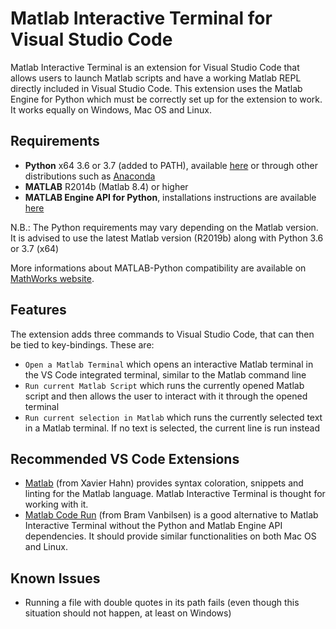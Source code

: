 # Matlab Interactive Terminal for Visual Studio Code

Matlab Interactive Terminal is an extension for Visual Studio Code that allows users to launch Matlab scripts and have a working Matlab REPL directly included in Visual Studio Code. This extension uses the Matlab Engine for Python which must be correctly set up for the extension to work. It works equally on Windows, Mac OS and Linux.

## Requirements

- **Python** x64 3.6 or 3.7 (added to PATH), available [here](https://www.python.org/downloads/)  or through other distributions such as [Anaconda](https://www.anaconda.com/distribution/)
- **MATLAB** R2014b (Matlab 8.4) or higher
- **MATLAB Engine API for Python**, installations instructions are available [here](https://www.mathworks.com/help/matlab/matlab_external/install-the-matlab-engine-for-python.html)

N.B.: The Python requirements may vary depending on the Matlab version. It is advised to use the latest Matlab version (R2019b) along with Python 3.6 or 3.7 (x64)

More informations about MATLAB-Python compatibility are available on [MathWorks website](https://www.mathworks.com/help/matlab/matlab_external/system-requirements-for-matlab-engine-for-python.html).

## Features

The extension adds three commands to Visual Studio Code, that can then be tied to key-bindings. These are:
- `Open a Matlab Terminal` which opens an interactive Matlab terminal in the VS Code integrated terminal, similar to the Matlab command line
- `Run current Matlab Script` which runs the currently opened Matlab script and then allows the user to interact with it through the opened terminal
- `Run current selection in Matlab` which runs the currently selected text in a Matlab terminal. If no text is selected, the current line is run instead

## Recommended VS Code Extensions

- [Matlab](https://marketplace.visualstudio.com/items?itemName=Gimly81.matlab) (from Xavier Hahn) provides syntax coloration, snippets and linting for the Matlab language. Matlab Interactive Terminal is thought for working with it.
- [Matlab Code Run](https://marketplace.visualstudio.com/items?itemName=bramvanbilsen.matlab-code-run) (from Bram Vanbilsen) is a good alternative to Matlab Interactive Terminal without the Python and Matlab Engine API dependencies. It should provide similar functionalities on both Mac OS and Linux.

## Known Issues

- Running a file with double quotes in its path fails (even though this situation should not happen, at least on Windows) 
